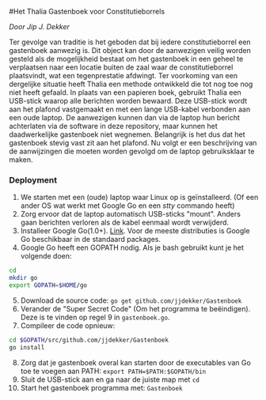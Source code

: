 #Het Thalia Gastenboek voor Constitutieborrels

_Door Jip J. Dekker_

Ter gevolge van traditie is het geboden dat bij iedere constitutieborrel een gastenboek aanwezig is. Dit object kan door de aanwezigen veilig worden gesteld als de mogelijkheid bestaat om het gastenboek in een geheel te verplaatsen naar een locatie buiten de zaal waar de constitutieborrel plaatsvindt, wat een tegenprestatie afdwingt. Ter voorkoming van een dergelijke situatie heeft Thalia een methode ontwikkeld die tot nog toe nog niet heeft gefaald. In plaats van een papieren boek, gebruikt Thalia een USB-stick waarop alle berichten worden bewaard. Deze USB-stick wordt aan het plafond vastgemaakt en met een lange USB-kabel verbonden aan een oude laptop. De aanwezigen kunnen dan via de laptop hun bericht achterlaten via de software in deze repository, maar kunnen het daadwerkelijke gastenboek niet wegnemen. Belangrijk is het dus dat het gastenboek stevig vast zit aan het plafond. Nu volgt er een beschrijving van de aanwijzingen die moeten worden gevolgd om de laptop gebruiksklaar te maken.

### Deployment
1. We starten met een (oude) laptop waar Linux op is geïnstalleerd. (Of een ander OS wat werkt met Google Go en een _stty_ commando heeft)
2. Zorg ervoor dat de laptop automatisch USB-sticks "mount". Anders gaan berichten verloren als de kabel eenmaal wordt verwijderd.
3. Installeer Google Go(1.0+). [Link](http://golang.org). Voor de meeste distributies is Google Go beschikbaar in de standaard packages.
4. Google Go heeft een GOPATH nodig. Als je bash gebruikt kunt je het volgende doen:
```bash
cd
mkdir go
export GOPATH=$HOME/go
```
5. Download de source code: `go get github.com/jjdekker/Gastenboek`
6. Verander de "Super Secret Code" (Om het programma te beëindigen). Deze is te vinden op regel 9 in `gastenboek.go`.
7. Compileer de code opnieuw:
```bash
cd $GOPATH/src/github.com/jjdekker/Gastenboek
go install
```
8. Zorg dat je gastenboek overal kan starten door de executables van Go toe te voegen aan PATH: `export PATH=$PATH:$GOPATH/bin`
9. Sluit de USB-stick aan en ga naar de juiste map met `cd`
10. Start het gastenboek programma met: `Gastenboek`
